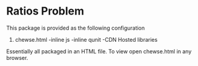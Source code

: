 Ratios Problem
==============================

This package is provided as the following configuration

1) chewse.html 
   -inline js 
   -inline qunit 
   -CDN Hosted libraries 

 Essentially all packaged in an HTML file. To view open chewse.html in any browser.


 